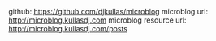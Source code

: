 github: https://github.com/djkullas/microblog
microblog url: http://microblog.kullasdj.com
microblog resource url: http://microblog.kullasdj.com/posts
